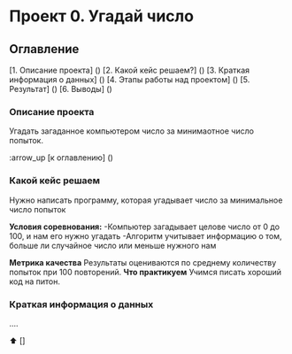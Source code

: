 # Проект 0. Угадай число

## Оглавление
[1. Описание проекта] ()
[2. Какой кейс решаем?] ()
[3. Краткая информация о данных] ()
[4. Этапы работы над проектом] ()
[5. Результат] ()
[6. Выводы] ()

### Описание проекта
Угадать загаданное компьютером число за минимаотное число попыток.

:arrow_up [к оглавлению] ()

### Какой кейс решаем
Нужно написать программу, которая угадывает число за минимальное число попыток

**Условия соревнования:**
-Компьютер загадывает целове число от 0 до 100, и нам его нужно угадать
-Алгоритм учитывает информацию о том, больше ли случайное число или меньше нужного нам

**Метрика качества**
Результаты оцениваются по среднему количеству попыток при 100 повторений.
**Что практикуем**
Учимся писать хороший код на питон.

### Краткая информация о данных
....

:arrow_up: []